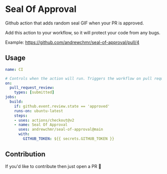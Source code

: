 # Seal Of Approval

Github action that adds random seal GIF when your PR is approved.

Add this action to your workflow, so it will protect your code from any bugs.

Example: https://github.com/andrewchmr/seal-of-approval/pull/4

## Usage

```yaml
name: CI

# Controls when the action will run. Triggers the workflow on pull request approve
on:
  pull_request_review:
    types: [submitted]
jobs:
  build:
    if: github.event.review.state == 'approved'
    runs-on: ubuntu-latest
    steps:
    - uses: actions/checkout@v2
    - name: Seal Of Approval
      uses: andrewchmr/seal-of-approval@main
      with:
        GITHUB_TOKEN: ${{ secrets.GITHUB_TOKEN }}
```

## Contribution

 If you'd like to contribute then just open a PR 🙂
